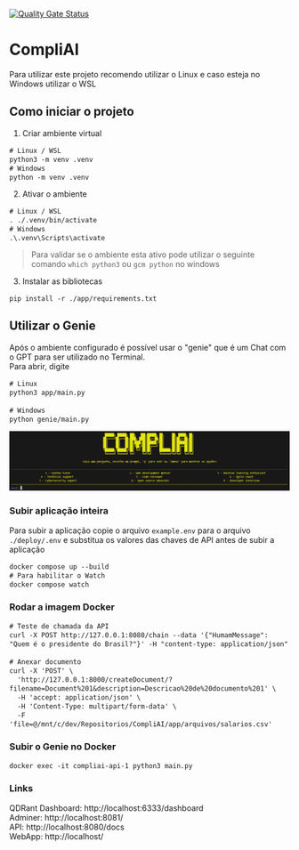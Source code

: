 [![Quality Gate Status](https://sonarcloud.io/api/project_badges/measure?project=vertechit_CompliAI&metric=alert_status)](https://sonarcloud.io/summary/new_code?id=vertechit_CompliAI)

# CompliAI
Para utilizar este projeto recomendo utilizar o Linux e caso esteja no Windows utilizar o WSL  
  
## Como iniciar o projeto
1. Criar ambiente virtual
```
# Linux / WSL
python3 -m venv .venv
# Windows
python -m venv .venv
```
2. Ativar o ambiente
```
# Linux / WSL
. ./.venv/bin/activate
# Windows
.\.venv\Scripts\activate
```

> Para validar se o ambiente esta ativo pode utilizar o seguinte comando
> `which python3` ou `gcm python` no windows

3. Instalar as bibliotecas
```
pip install -r ./app/requirements.txt
```

## Utilizar o Genie
Após o ambiente configurado é possível usar o "genie" que é um Chat com o GPT para ser utilizado no Terminal.  
Para abrir, digite
```
# Linux
python3 app/main.py

# Windows
python genie/main.py
```
![Genie Compliance](./README/image1.png)


### Subir aplicação inteira
Para subir a aplicação copie o arquivo `example.env` para o arquivo `./deploy/.env` e substitua os valores das chaves de API antes de subir a aplicação
```
docker compose up --build
# Para habilitar o Watch
docker compose watch
```

### Rodar a imagem Docker
```
# Teste de chamada da API
curl -X POST http://127.0.0.1:8080/chain --data '{"HumamMessage": "Quem é o presidente do Brasil?"}' -H "content-type: application/json"

# Anexar documento
curl -X 'POST' \
  'http://127.0.0.1:8000/createDocument/?filename=Document%201&description=Descricao%20de%20documento%201' \
  -H 'accept: application/json' \
  -H 'Content-Type: multipart/form-data' \
  -F 'file=@/mnt/c/dev/Repositorios/CompliAI/app/arquivos/salarios.csv'
```

### Subir o Genie no Docker
```
docker exec -it compliai-api-1 python3 main.py
```

### Links
QDRant Dashboard: http://localhost:6333/dashboard  
Adminer: http://localhost:8081/  
API: http://localhost:8080/docs  
WebApp: http://localhost/  